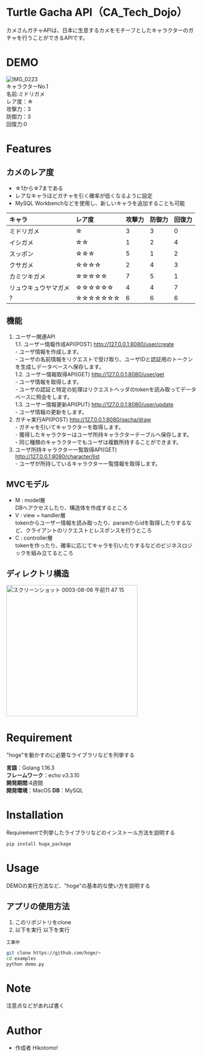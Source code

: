 # Turtle Gacha API（CA_Tech_Dojo）
 
カメさんガチャAPIは、日本に生息するカメをモチーフとしたキャラクターのガチャを行うことができるAPIです。
 
# DEMO
 ![IMG_0223](https://user-images.githubusercontent.com/66200485/128810672-bc73e645-3abb-410c-bc3b-20dd6d759883.JPG)  
キャラクターNo.1   
名前:ミドリガメ  
レア度：☆  
攻撃力：3  
防御力：3  
回復力:0  

# Features

## カメのレア度
- ☆1から☆7まである
- レアなキャラほどガチャを引く確率が低くなるように設定 
- MySQL Workbenchなどを使用し、新しいキャラを追加することも可能  

|キャラ|レア度|攻撃力|防御力|回復力
|:---|:---|:---|:---|:---|
|ミドリガメ|☆|3|3|0|  
|イシガメ|☆☆|1|2|4|
|スッポン|☆☆☆|5|1|2|  
|クサガメ|☆☆☆☆|2|4|3|  
|カミツキガメ|☆☆☆☆☆|7|5|1|  
|リュウキュウヤマガメ|☆☆☆☆☆☆|4|4|7|  
|?|☆☆☆☆☆☆☆|6|6|6|   
 
## 機能
1. ユーザー関連API  
1.1. ユーザー情報作成API(POST) http://127.0.0.1:8080/user/create  
       - ユーザ情報を作成します。  
       - ユーザの名前情報をリクエストで受け取り、ユーザIDと認証用のトークンを生成しデータベースへ保存します。  
1.2. ユーザー情報取得API(GET) http://127.0.0.1:8080/user/get  
       - ユーザ情報を取得します。  
       - ユーザの認証と特定の処理はリクエストヘッダのtokenを読み取ってデータベースに照会をします。  
1.3. ユーザー情報更新API(PUT) http://127.0.0.1:8080/user/update  
       - ユーザ情報の更新をします。  
1. ガチャ実行API(POST) http://127.0.0.1:8080/gacha/draw  
       - ガチャを引いてキャラクターを取得します。  
       - 獲得したキャラクターはユーザ所持キャラクターテーブルへ保存します。  
       - 同じ種類のキャラクターでもユーザは複数所持することができます。  
1. ユーザ所持キャラクター一覧取得API(GET) http://127.0.0.1:8080/character/list  
       - ユーザが所持しているキャラクター一覧情報を取得します。

## MVCモデル
- M : model層  
DBへアクセスしたり、構造体を作成するところ  
- V : view = handler層  
tokenからユーザー情報を読み取ったり、paramからidを取得したりするなど、クライアントのリクエストとレスポンスを行うところ  
- C : controller層  
tokenを作ったり、確率に応じてキャラを引いたりするなどのビジネスロジックを組み立てるところ  

## ディレクトリ構造
<img width="348" alt="スクリーンショット 0003-08-06 午前11 47 15" src="https://user-images.githubusercontent.com/66200485/128448965-d7221aab-bba7-4bb4-9451-61a886ca71d8.png">

# Requirement
 
"hoge"を動かすのに必要なライブラリなどを列挙する
 
**言語**：Golang 1.16.3  
**フレームワーク**：echo v3.3.10  
**開発期間**:4週間  
**開発環境**：MacOS
**DB**：MySQL  
 
# Installation

Requirementで列挙したライブラリなどのインストール方法を説明する
 
```bash
pip install huga_package
```
 
# Usage
 
DEMOの実行方法など、"hoge"の基本的な使い方を説明する
 
## アプリの使用方法
1. このリポジトリをclone
2. 以下を実行
以下を実行
```
工事中
```
```bash
git clone https://github.com/hoge/~
cd examples
python demo.py
```
 
# Note
 
注意点などがあれば書く
 
# Author
 
* 作成者 Hikotomo!
